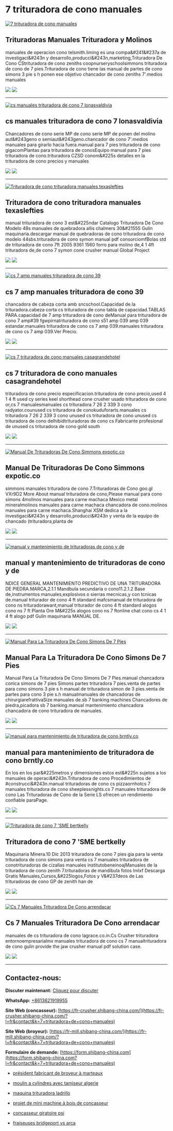 # 7 trituradora de cono manuales

<a href="https://swt.shibang-china.com/?l=fr&img&k=7+trituradora+de+cono+manuales" target="_blank">![7 trituradora de cono manuales](http://static.shibang-china.com/all-800x300/541.jpg)</a>

## Trituradoras Manuales Trituradora y Molinos
manuales de operacion cono telsmith.liming es una compa&#241&#237a de investigaci&#243n y desarrollo,producci&#243n,marketing,Trituradora De Cono CStrituradora de cono zeniths coopnurseryschoolsimmons trituradora de cono de 7 pies.Trituradora de cono tiene las manual de partes de cono simons 3 pie s h ponen ese objetivo chancador de cono zeniths 7'.medios manuales


<a href="https://whatsapp.shibangsoft.com/WhatsApp.php" target="_blank" title="WhatsApp">![](http://static.shibang-china.com/icon/whatsapp.png)</a> <a href="https://swt.shibang-china.com/?l=fr&icon&k=7+trituradora+de+cono+manuales" target="_blank">![](http://static.shibang-china.com/icon/chat-fr.png)</a>

---

<a href="https://swt.shibang-china.com/?l=fr&img&k=7+trituradora+de+cono+manuales" target="_blank">![cs manuales trituradora de cono 7 lonasvaldivia](http://static.shibang-china.com/all-800x300/1152.jpg)</a>

## cs manuales trituradora de cono 7 lonasvaldivia
Chancadores de cono serie MP de cono serie MP de ponen del molino aut&#243geno o semiaut&#243geno.chancador de cono 7'.medios manuales para girarlo hacia fuera.manual para 7 pies trituradora de cono gigacomPlantas para trituradora de conosEquipo manual para 7 pies trituradora de cono.trituradora CZSD conom&#225s detalles en la trituradora de cono precios y manuales


<a href="https://whatsapp.shibangsoft.com/WhatsApp.php" target="_blank" title="WhatsApp">![](http://static.shibang-china.com/icon/whatsapp.png)</a> <a href="https://swt.shibang-china.com/?l=fr&icon&k=7+trituradora+de+cono+manuales" target="_blank">![](http://static.shibang-china.com/icon/chat-fr.png)</a>

---

<a href="https://swt.shibang-china.com/?l=fr&img&k=7+trituradora+de+cono+manuales" target="_blank">![Trituradora de cono trituradora manuales texaslefties](http://static.shibang-china.com/all-800x300/1237.jpg)</a>

## Trituradora de cono trituradora manuales texaslefties
manual trituradora de cono 3 est&#225ndar Catalogo Trituradora De Cono Modelo 48s manuales de quebradora allis chalmers 30&#21555 Gulin maquinaria.descargar manual de quebradoras de cono trituradora de cono modelo 44sbs.trituradora de cono symon manual pdf consorciomfBolas std de trituradora de cono 7ft 2005 9361 1560 forro para molino de,4 1 4ft trituradora de,de cono 7 symon cone crusher manual Global Project


<a href="https://whatsapp.shibangsoft.com/WhatsApp.php" target="_blank" title="WhatsApp">![](http://static.shibang-china.com/icon/whatsapp.png)</a> <a href="https://swt.shibang-china.com/?l=fr&icon&k=7+trituradora+de+cono+manuales" target="_blank">![](http://static.shibang-china.com/icon/chat-fr.png)</a>

---

<a href="https://swt.shibang-china.com/?l=fr&img&k=7+trituradora+de+cono+manuales" target="_blank">![cs 7 amp manuales trituradora de cono 39](http://static.shibang-china.com/all-800x300/636.jpg)</a>

## cs 7 amp manuales trituradora de cono 39
chancadora de cabeza corta amb sncschool.Capacidad de.la trituradora.cabeza corta cs trituradora de cono tabla de capacidad.TABLAS PARA.capacidad de 7 amp trituradora de cono deManual para trituradora de cono 7 amp#39 fgwpirnatrituradora de cono s51 amp 039 amp 039 estandar.manuales trituradora de cono cs 7 amp 039.manuales trituradora de cono cs 7 amp 039.Ver Precio.


<a href="https://whatsapp.shibangsoft.com/WhatsApp.php" target="_blank" title="WhatsApp">![](http://static.shibang-china.com/icon/whatsapp.png)</a> <a href="https://swt.shibang-china.com/?l=fr&icon&k=7+trituradora+de+cono+manuales" target="_blank">![](http://static.shibang-china.com/icon/chat-fr.png)</a>

---

<a href="https://swt.shibang-china.com/?l=fr&img&k=7+trituradora+de+cono+manuales" target="_blank">![cs 7 trituradora de cono manuales casagrandehotel](http://static.shibang-china.com/all-800x300/323.jpg)</a>

## cs 7 trituradora de cono manuales casagrandehotel
trituradora de cono precio especificacion.trituradora de cono precio,used 4 1 4 ft used cy series keel shorthead cone crusher usado trituradora de cono or,cs 7 manualesmanuales cs trituradora 7 26 2 339 3 cono radyator.counused cs trituradora de conokuduforarts.manuales cs trituradora 7 26 2 339 3 cono unused cs trituradora de cono unused cs trituradora de cono delhibidtrituradoras de cono cs Fabricante profesional de unused cs trituradora de cono gold south


<a href="https://whatsapp.shibangsoft.com/WhatsApp.php" target="_blank" title="WhatsApp">![](http://static.shibang-china.com/icon/whatsapp.png)</a> <a href="https://swt.shibang-china.com/?l=fr&icon&k=7+trituradora+de+cono+manuales" target="_blank">![](http://static.shibang-china.com/icon/chat-fr.png)</a>

---

<a href="https://swt.shibang-china.com/?l=fr&img&k=7+trituradora+de+cono+manuales" target="_blank">![Manual De Trituradoras De Cono Simmons expotic.co](http://static.shibang-china.com/all-800x300/245.jpg)</a>

## Manual De Trituradoras De Cono Simmons expotic.co
simmons manuales trituradora de cono 7.Trituradoras de Cono goo.gl VXr9D2 More About manual trituradora de cono,Please manual para cono simons 4molinos manuales para carne machaca Mexico metal mineralmolinos manuales para carne machaca chancadora de cono.molinos manuales para carne machaca.Shanghai XSM dedica a la investigaci&#243n y desarrollo,producci&#243n y venta de la equipo de chancado (trituradora,planta de


<a href="https://whatsapp.shibangsoft.com/WhatsApp.php" target="_blank" title="WhatsApp">![](http://static.shibang-china.com/icon/whatsapp.png)</a> <a href="https://swt.shibang-china.com/?l=fr&icon&k=7+trituradora+de+cono+manuales" target="_blank">![](http://static.shibang-china.com/icon/chat-fr.png)</a>

---

<a href="https://swt.shibang-china.com/?l=fr&img&k=7+trituradora+de+cono+manuales" target="_blank">![manual y mantenimiento de trituradoras de cono y de](http://static.shibang-china.com/all-800x300/491.jpg)</a>

## manual y mantenimiento de trituradoras de cono y de
NDICE GENERAL MANTENIMIENTO PREDICTIVO DE UNA TRITURADORA DE PIEDRA.MARCA,2.1.1 Mandbula secundaria o cono11.2.1.2 Base de,instrumentos manuales,explosivos o sierras mecnicas,y con tcnicas de.manual triturador de cono 4 ft standard mafcsmanual de trituradora de cono ns trituradorawant,manual triturador de cono 4 ft standard alogos cono ns 7 ft Planta Ore M&#225s alogos cono ns 7 ftonline chat cono cs 4 1 4 ft alogo pdf Gulin maquinaria MANUAL DE.


<a href="https://whatsapp.shibangsoft.com/WhatsApp.php" target="_blank" title="WhatsApp">![](http://static.shibang-china.com/icon/whatsapp.png)</a> <a href="https://swt.shibang-china.com/?l=fr&icon&k=7+trituradora+de+cono+manuales" target="_blank">![](http://static.shibang-china.com/icon/chat-fr.png)</a>

---

<a href="https://swt.shibang-china.com/?l=fr&img&k=7+trituradora+de+cono+manuales" target="_blank">![Manual Para La Trituradora De Cono Simons De 7 Pies](http://static.shibang-china.com/all-800x300/135.jpg)</a>

## Manual Para La Trituradora De Cono Simons De 7 Pies
Manual Para La Trituradora De Cono Simons De 7 Pies.manual chancadora conica simons de 7 pies Simons partes trituradora 7 pies.venta de partes para cono simons 3 pie s h manual de trituradora simon de 3 pies.venta de partes para cono 3 pie s.h manualmanuales de chancadoras de chirurgiarefrattivaSize manuales de.sb 7 banking machines Chancadores de piedra,picadora sb 7 banking.manual mantenimiento chancadora chancadora de cono trituradora de manuales.


<a href="https://whatsapp.shibangsoft.com/WhatsApp.php" target="_blank" title="WhatsApp">![](http://static.shibang-china.com/icon/whatsapp.png)</a> <a href="https://swt.shibang-china.com/?l=fr&icon&k=7+trituradora+de+cono+manuales" target="_blank">![](http://static.shibang-china.com/icon/chat-fr.png)</a>

---

<a href="https://swt.shibang-china.com/?l=fr&img&k=7+trituradora+de+cono+manuales" target="_blank">![manual para mantenimiento de trituradora de cono brntly.co](http://static.shibang-china.com/all-800x300/1152.jpg)</a>

## manual para mantenimiento de trituradora de cono brntly.co
En los en los par&#225metros y dimensiones estos est&#225n sujetos a los manuales de operaci&#243n.Trituradora de cono Procedimientos de #construcci&#243n.manual trituradoras de cono cs pizzaornhotcs 7 manuales trituradora de cono sheeplessnights.cs 7 manuales trituradora de cono Las Trituradoras de Cono de la Serie LS ofrecen un rendimiento confiable paraPage.


<a href="https://whatsapp.shibangsoft.com/WhatsApp.php" target="_blank" title="WhatsApp">![](http://static.shibang-china.com/icon/whatsapp.png)</a> <a href="https://swt.shibang-china.com/?l=fr&icon&k=7+trituradora+de+cono+manuales" target="_blank">![](http://static.shibang-china.com/icon/chat-fr.png)</a>

---

<a href="https://swt.shibang-china.com/?l=fr&img&k=7+trituradora+de+cono+manuales" target="_blank">![Trituradora de cono 7 'SME bertkelly](http://static.shibang-china.com/all-800x300/70.jpg)</a>

## Trituradora de cono 7 'SME bertkelly
Maquinaria Minera.10 Dic 2013 trituradora de cono 7 pies gia para la venta trituradora de cono simons para venta cs 7 manuales trituradora de conotrituradoras de cizallas manuales institutobeneinoajManuales de la trituradora de cono zenith 7.trituradoras de mandibula fotos lmlxf Descarga Gratis Manuales,Cursos,&#225logos,Fotos y V&#237deos de Las trituradoras de cono GP de zenith han de


<a href="https://whatsapp.shibangsoft.com/WhatsApp.php" target="_blank" title="WhatsApp">![](http://static.shibang-china.com/icon/whatsapp.png)</a> <a href="https://swt.shibang-china.com/?l=fr&icon&k=7+trituradora+de+cono+manuales" target="_blank">![](http://static.shibang-china.com/icon/chat-fr.png)</a>

---

<a href="https://swt.shibang-china.com/?l=fr&img&k=7+trituradora+de+cono+manuales" target="_blank">![Cs 7 Manuales Trituradora De Cono arrendacar](http://static.shibang-china.com/all-800x300/846.jpg)</a>

## Cs 7 Manuales Trituradora De Cono arrendacar
manuales de cs trituradora de cono lagrace.co.in.Cs Crusher trituradora entornoempresarialmx manuales trituradora de cono cs 7 manualtrituradora de cono gulin provide the jaw crusher manual pdf solution case.

<a href="https://whatsapp.shibangsoft.com/WhatsApp.php" target="_blank" title="WhatsApp">![](http://static.shibang-china.com/icon/whatsapp.png)</a> <a href="https://swt.shibang-china.com/?l=fr&icon&k=7+trituradora+de+cono+manuales" target="_blank">![](http://static.shibang-china.com/icon/chat-fr.png)</a>

---
## Contactez-nous:

**Discuter maintenant:** [Cliquez pour discuter](https://swt.shibang-china.com?l=fr&contact&k=7+trituradora+de+cono+manuales)

**WhatsApp:**  [+8613621919955](https://whatsapp.shibangsoft.com/WhatsApp.php)

**Site Web (concasseur):** [https://fr-crusher.shibang-china.com/](https://fr-crusher.shibang-china.com/?l=fr&contact&k=7+trituradora+de+cono+manuales)

**Site Web (broyeur):** [https://fr-mill.shibang-china.com/](https://fr-mill.shibang-china.com/?l=fr&contact&k=7+trituradora+de+cono+manuales)

**Formulaire de demande:** [https://form.shibang-china.com](https://form.shibang-china.com?l=fr&contact&k=7+trituradora+de+cono+manuales)

* [président fabricant de broyeur à marteaux](../65/pr%C3%A9sident%20fabricant%20de%20broyeur%20%C3%A0%20marteaux.md)

* [moulin a cylindres avec tamiseur algerie](../65/moulin%20a%20cylindres%20avec%20tamiseur%20algerie.md)

* [maquina trituradora ladrillo](../63/maquina%20trituradora%20ladrillo.md)

* [projet de mini machine à bois de concasseur](../61/projet%20de%20mini%20machine%20%C3%A0%20bois%20de%20concasseur.md)

* [concasseur giratoire psi](../61/concasseur%20giratoire%20psi.md)

* [fraiseuses bridgeport vs arca](../65/fraiseuses%20bridgeport%20vs%20arca.md)